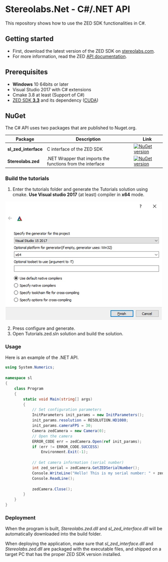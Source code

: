 # Stereolabs.Net - C#/.NET API 

This repository shows how to use the ZED SDK functionalities in C#.

## Getting started

- First, download the latest version of the ZED SDK on [stereolabs.com](https://www.stereolabs.com/developers/release/).
- For more information, read the ZED [API documentation](https://www.stereolabs.com/docs/api/index.html).

## Prerequisites

- **Windows** 10 64bits or later
- Visual Studio 2017 with C# extensions
- Cmake 3.8 at least (Support of C#)
- [ZED SDK **3.3**](https://www.stereolabs.com/developers/release/) and its dependency ([CUDA](https://developer.nvidia.com/cuda-downloads))

## NuGet

The C# API uses two packages that are published to Nuget.org.

| Package | Description | Link |
|---------|-------------|------|
|**sl_zed_interface**| C interface of the ZED SDK | [![NuGet version](https://badge.fury.io/nu/sl_zed_interface.svg)](https://badge.fury.io/nu/sl_zed_interface) |
|**Stereolabs.zed**| .NET Wrapper that imports the functions from the interface | [![NuGet version](https://badge.fury.io/nu/Stereolabs.zed.svg)](https://badge.fury.io/nu/Stereolabs.zed) |

### Build the tutorials

1. Enter the tutorials folder and generate the Tutorials solution using cmake.
**Use Visual studio 2017** (at least) compiler in **x64** mode.

![Cmake](./Documentation/img/cmake_settings.jpg)

2. Press configure and generate.
3. Open Tutorials.zed.sln solution and build the solution.

### Usage

Here is an example of the .NET API. 
```C#
using System.Numerics;

namespace sl
{
    class Program
    {
        static void Main(string[] args)
        {
            // Set configuration parameters
            InitParameters init_params = new InitParameters();
            init_params.resolution = RESOLUTION.HD1080;
            init_params.cameraFPS = 30;
            Camera zedCamera = new Camera(0);
            // Open the camera
            ERROR_CODE err = zedCamera.Open(ref init_params);
            if (err != ERROR_CODE.SUCCESS)
                Environment.Exit(-1);

            // Get camera information (serial number)
            int zed_serial = zedCamera.GetZEDSerialNumber();
            Console.WriteLine("Hello! This is my serial number: " + zed_serial);
            Console.ReadLine();

            zedCamera.Close();
        }
    }
}
```

### Deployment

When the program is built, *Stereolabs.zed.dll* and *sl_zed_interface.dll* will be automatically downloaded into the build folder.

When deploying the application, make sure that *sl_zed_interface.dll* and *Stereolabs.zed.dll* are packaged with the executable files, and shipped on a target PC that has the proper ZED SDK version installed.
